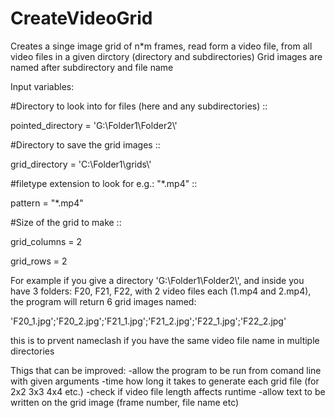 # CreateVideoGrid
Creates a singe image grid of n*m frames, read form a video file, from all video files in a given dirctory (directory and subdirectories)
Grid images are named after subdirectory and file name


Input variables:

#Directory to look into for files (here and any subdirectories) ::

pointed_directory = 'G:\\Folder1\\Folder2\\'

#Directory to save the grid images ::

grid_directory = 'C:\\Folder1\\grids\\'

#filetype extension to look for e.g.: "*.mp4" ::

pattern = "*.mp4"

#Size of the grid to make ::

grid_columns = 2

grid_rows = 2


For example if you give a directory 'G:\\Folder1\\Folder2\\', and inside you have 3 folders: F20, F21, F22, with 2 video files each (1.mp4 and 2.mp4), the program will return 6 grid images named:

'F20_1.jpg';'F20_2.jpg';'F21_1.jpg';'F21_2.jpg';'F22_1.jpg';'F22_2.jpg'

this is to prvent nameclash if you have the same video file name in multiple directories


Thigs that can be improved:
-allow the program to be run from comand line with given arguments
-time how long it takes to generate each grid file (for 2x2 3x3 4x4 etc.)
-check if video file length affects runtime
-allow text to be written on the grid image (frame number, file name etc)

